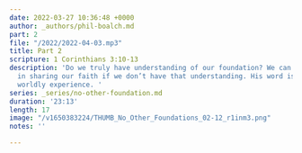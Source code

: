 ```yaml
---
date: 2022-03-27 10:36:48 +0000
author: _authors/phil-boalch.md
part: 2
file: "/2022/2022-04-03.mp3"
title: Part 2
scripture: 1 Corinthians 3:10-13
description: 'Do we truly have understanding of our foundation? We can’t be effective
  in sharing our faith if we don’t have that understanding. His word is more than
  worldly experience. '
series: _series/no-other-foundation.md
duration: '23:13'
length: 17
image: "/v1650383224/THUMB_No_Other_Foundations_02-12_r1inm3.png"
notes: ''

---
```


